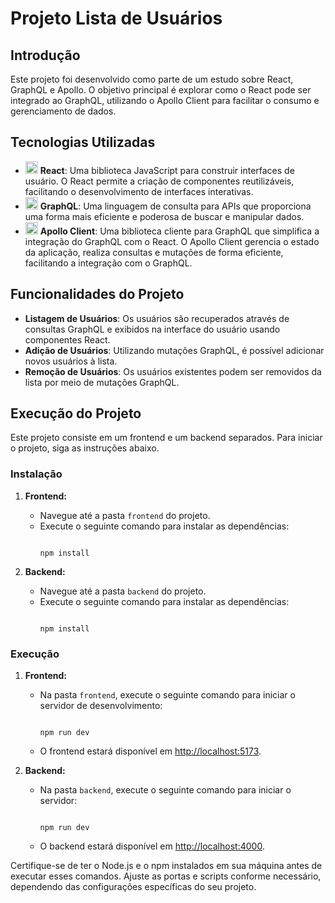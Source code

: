 # Projeto Lista de Usuários

## Introdução
Este projeto foi desenvolvido como parte de um estudo sobre React, GraphQL e Apollo. O objetivo principal é explorar como o React pode ser integrado ao GraphQL, utilizando o Apollo Client para facilitar o consumo e gerenciamento de dados.

## Tecnologias Utilizadas
- <img src="https://upload.wikimedia.org/wikipedia/commons/thumb/a/a7/React-icon.svg/128px-React-icon.svg.png" alt="React Logo" height="20"> **React**: Uma biblioteca JavaScript para construir interfaces de usuário. O React permite a criação de componentes reutilizáveis, facilitando o desenvolvimento de interfaces interativas.
- <img src="https://upload.wikimedia.org/wikipedia/commons/thumb/1/17/GraphQL_Logo.svg/128px-GraphQL_Logo.svg.png" alt="GraphQL Logo" height="20"> **GraphQL**: Uma linguagem de consulta para APIs que proporciona uma forma mais eficiente e poderosa de buscar e manipular dados.
- <img src="https://static-00.iconduck.com/assets.00/apollo-icon-2048x2048-zl6zcxhq.png" alt="Apollo Client Logo" height="20"> **Apollo Client**: Uma biblioteca cliente para GraphQL que simplifica a integração do GraphQL com o React. O Apollo Client gerencia o estado da aplicação, realiza consultas e mutações de forma eficiente, facilitando a integração com o GraphQL.


## Funcionalidades do Projeto
- **Listagem de Usuários**: Os usuários são recuperados através de consultas GraphQL e exibidos na interface do usuário usando componentes React.
- **Adição de Usuários**: Utilizando mutações GraphQL, é possível adicionar novos usuários à lista.
- **Remoção de Usuários**: Os usuários existentes podem ser removidos da lista por meio de mutações GraphQL.

## Execução do Projeto

Este projeto consiste em um frontend e um backend separados. Para iniciar o projeto, siga as instruções abaixo.

### Instalação

1. **Frontend:**
   - Navegue até a pasta `frontend` do projeto.
   - Execute o seguinte comando para instalar as dependências:
     ```
     
     npm install
     
     ```

2. **Backend:**
   - Navegue até a pasta `backend` do projeto.
   - Execute o seguinte comando para instalar as dependências:
     ```
     
     npm install
     
     ```

### Execução

1. **Frontend:**
   - Na pasta `frontend`, execute o seguinte comando para iniciar o servidor de desenvolvimento:
     ```
     
     npm run dev
     
     ```
   - O frontend estará disponível em [http://localhost:5173](http://localhost:5173).

2. **Backend:**
   - Na pasta `backend`, execute o seguinte comando para iniciar o servidor:
     ```
     
     npm run dev
     
     ```
   - O backend estará disponível em [http://localhost:4000](http://localhost:4000).

Certifique-se de ter o Node.js e o npm instalados em sua máquina antes de executar esses comandos. Ajuste as portas e scripts conforme necessário, dependendo das configurações específicas do seu projeto.
